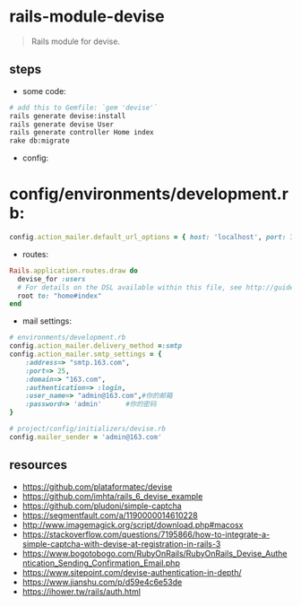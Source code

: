 # rails-module-devise
> Rails module for devise.

## steps
+ some code:
```bash
# add this to Gemfile: `gem 'devise'`
rails generate devise:install
rails generate devise User
rails generate controller Home index
rake db:migrate
```

+ config:
# config/environments/development.rb:
```ruby
config.action_mailer.default_url_options = { host: 'localhost', port: 3000 }
```

+ routes:
```ruby
Rails.application.routes.draw do
  devise_for :users
  # For details on the DSL available within this file, see http://guides.rubyonrails.org/routing.html
  root to: "home#index"
end
```

+ mail settings:
```ruby
# environments/development.rb
config.action_mailer.delivery_method =:smtp
config.action_mailer.smtp_settings = {
    :address=> "smtp.163.com",
    :port=> 25,
    :domain=> "163.com",
    :authentication=> :login,
    :user_name=> "admin@163.com",#你的邮箱
    :password=> 'admin'      #你的密码
}

# project/config/initializers/devise.rb
config.mailer_sender = 'admin@163.com'
```

## resources
- https://github.com/plataformatec/devise
- https://github.com/imhta/rails_6_devise_example
- https://github.com/pludoni/simple-captcha
- https://segmentfault.com/a/1190000014610228
- http://www.imagemagick.org/script/download.php#macosx
- https://stackoverflow.com/questions/7195866/how-to-integrate-a-simple-captcha-with-devise-at-registration-in-rails-3
- https://www.bogotobogo.com/RubyOnRails/RubyOnRails_Devise_Authentication_Sending_Confirmation_Email.php
- https://www.sitepoint.com/devise-authentication-in-depth/
- https://www.jianshu.com/p/d59e4c6e53de
- https://ihower.tw/rails/auth.html
